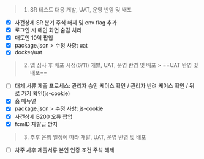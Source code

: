 > 1. SR 테스트 대응 개발, UAT, 운영 반영 및 배포
- [x] 사건상세 SR 분기 주석 해제 및 env flag 추가
- [x] 로그인 시 메인 화면 숨김 처리
- [x] 매도인 10억 팝업
- [x] package.json > 수정 사항: uat
- [x] docker/uat

> 2. 앱 심사 후 배포 시점(6/11) 개발, UAT, 운영 반영 및 배포 > ==UAT 반영 및 배포==
- [ ] 대체 서류 제출 프로세스: 관리자 승인 케이스 확인 / 관리자 반려 케이스 확인 / 뒤로 가기 확인(js-cookie)
- [x] 홈 매뉴얼
- [x] package.json > 수정 사항: js-cookie
- [x] 사건상세 B200 오류 팝업
- [x] fcmID 재발급 방지

> 3. 추후 은행 일정에 따라 개발, UAT, 운영 반영 및 배포
- [ ] 차주 사후 제출서류 본인 인증 조건 주석 해제

